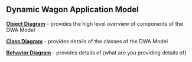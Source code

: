 ## Dynamic Wagon Application Model


[**Object Diagram**](object_diagram.md) - provides the high level overview of components of the DWA Model

[**Class Diagram**](class_diagram.md) - provides details of the classes of the DWA Model

[**Behavior Diagram**](behavior_diagram.md) - provides details of (what are you providing details of)
